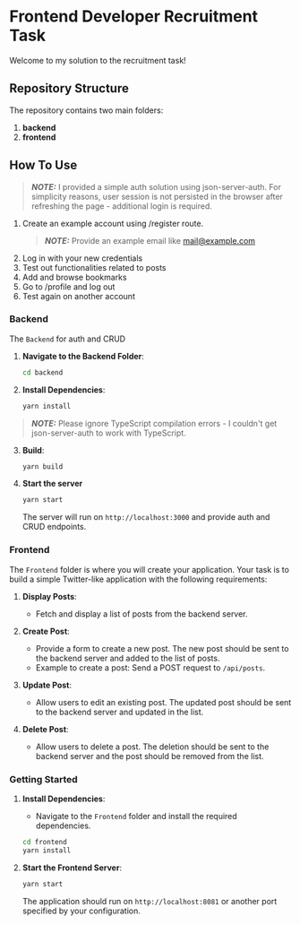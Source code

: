 # Frontend Developer Recruitment Task

Welcome to my solution to the recruitment task!

## Repository Structure

The repository contains two main folders:

1. **backend**
2. **frontend**

## How To Use

> **_NOTE:_** I provided a simple auth solution using json-server-auth. For
> simplicity reasons, user session is not persisted in the browser after
> refreshing the page - additional login is required.

1. Create an example account using /register route.
   > **_NOTE:_** Provide an example email like mail@example.com
2. Log in with your new credentials
3. Test out functionalities related to posts
4. Add and browse bookmarks
5. Go to /profile and log out
6. Test again on another account

### Backend

The `Backend` for auth and CRUD

1. **Navigate to the Backend Folder**:

   ```bash
   cd backend
   ```

2. **Install Dependencies**:
   ```bash
   yarn install
   ```

> **_NOTE:_** Please ignore TypeScript compilation errors - I couldn't get
> json-server-auth to work with TypeScript.

3. **Build**:

   ```bash
   yarn build
   ```

4. **Start the server**

   ```bash
   yarn start
   ```

   The server will run on `http://localhost:3000` and provide auth and CRUD
   endpoints.
   
### Frontend

The `Frontend` folder is where you will create your application. Your task is to
build a simple Twitter-like application with the following requirements:

1. **Display Posts**:

   - Fetch and display a list of posts from the backend server.

2. **Create Post**:

   - Provide a form to create a new post. The new post should be sent to the
     backend server and added to the list of posts.
   - Example to create a post: Send a POST request to `/api/posts`.

3. **Update Post**:

   - Allow users to edit an existing post. The updated post should be sent to
     the backend server and updated in the list.

4. **Delete Post**:
   - Allow users to delete a post. The deletion should be sent to the backend
     server and the post should be removed from the list.

### Getting Started

1. **Install Dependencies**:

   - Navigate to the `Frontend` folder and install the required dependencies.

   ```bash
   cd frontend
   yarn install
   ```

2. **Start the Frontend Server**:

   ```bash
   yarn start
   ```

   The application should run on `http://localhost:8081` or another port
   specified by your configuration.

